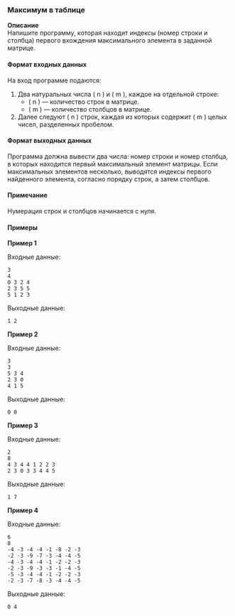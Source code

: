 ### Максимум в таблице

**Описание**  
Напишите программу, которая находит индексы (номер строки и столбца) первого вхождения максимального элемента в заданной матрице.

#### Формат входных данных
На вход программе подаются:
1. Два натуральных числа \( n \) и \( m \), каждое на отдельной строке:
   - \( n \) — количество строк в матрице.
   - \( m \) — количество столбцов в матрице.
2. Далее следуют \( n \) строк, каждая из которых содержит \( m \) целых чисел, разделенных пробелом.

#### Формат выходных данных
Программа должна вывести два числа: номер строки и номер столбца, в которых находится первый максимальный элемент матрицы. Если максимальных элементов несколько, выводятся индексы первого найденного элемента, согласно порядку строк, а затем столбцов.

#### Примечание
Нумерация строк и столбцов начинается с нуля.

#### Примеры

**Пример 1**

Входные данные:
```
3
4
0 3 2 4
2 3 5 5
5 1 2 3
```

Выходные данные:
```
1 2
```

**Пример 2**

Входные данные:
```
3
3
5 3 4
2 3 0
4 1 5
```

Выходные данные:
```
0 0
```

**Пример 3**

Входные данные:
```
2
8
4 3 4 4 1 2 2 3
2 3 0 3 3 4 4 5
```

Выходные данные:
```
1 7
```

**Пример 4**

Входные данные:
```
6
8
-4 -3 -4 -4 -1 -8 -2 -3
-2 -3 -9 -7 -3 -4 -4 -5
-4 -3 -4 -4 -1 -2 -2 -3
-2 -3 -9 -3 -3 -1 -4 -5
-5 -3 -4 -4 -1 -2 -2 -3
-2 -3 -7 -8 -3 -4 -4 -5
```

Выходные данные:
```
0 4
```